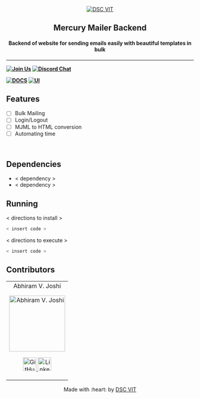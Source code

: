 <p align="center">
<a href="https://dscvit.com">
	<img src="https://user-images.githubusercontent.com/30529572/92081025-fabe6f00-edb1-11ea-9169-4a8a61a5dd45.png" alt="DSC VIT"/>
</a>
	<h2 align="center"> Mercury Mailer Backend </h2>
	<h4 align="center"> Backend of website for sending emails easily with beautiful templates in bulk <h4>
</p>

---
[![Join Us](https://img.shields.io/badge/Join%20Us-Developer%20Student%20Clubs-red)](https://dsc.community.dev/vellore-institute-of-technology/)
[![Discord Chat](https://img.shields.io/discord/760928671698649098.svg)](https://discord.gg/498KVdSKWR)

[![DOCS](https://img.shields.io/badge/Documentation-see%20docs-green?style=flat-square&logo=appveyor)](INSERT_LINK_FOR_DOCS_HERE)
  [![UI ](https://img.shields.io/badge/User%20Interface-Link%20to%20UI-orange?style=flat-square&logo=appveyor)](INSERT_UI_LINK_HERE)


## Features
- [ ]  Bulk Mailing
- [ ]  Login/Logout
- [ ]  MJML to HTML conversion
- [ ]  Automating time

<br>

## Dependencies
 - < dependency >
 - < dependency >


## Running


< directions to install >
```bash
< insert code >
```

< directions to execute >

```bash
< insert code >
```

## Contributors

<table>
	<tr align="center">
		<td>
		Abhiram V. Joshi
		<p align="center">
			<img src = "https://dscvit.com/images/dsc-logo-square.svg" width="150" height="150" alt="Abhiram V. Joshi">
		</p>
			<p align="center">
				<a href = "https://github.com/Abhiram-Joshi">
					<img src = "http://www.iconninja.com/files/241/825/211/round-collaboration-social-github-code-circle-network-icon.svg" width="36" height = "36" alt="GitHub"/>
				</a>
				<a href = "https://www.linkedin.com/in/abhiram-joshi-7b034a204/">
					<img src = "http://www.iconninja.com/files/863/607/751/network-linkedin-social-connection-circular-circle-media-icon.svg" width="36" height="36" alt="LinkedIn"/>
				</a>
			</p>
		</td>
	</tr>
</table>

<p align="center">
	Made with :heart: by <a href="https://dscvit.com">DSC VIT</a>
</p>
